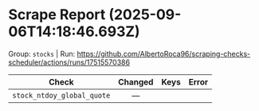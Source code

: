 # Scrape Report (2025-09-06T14:18:46.693Z)

Group: `stocks`  |  Run: https://github.com/AlbertoRoca96/scraping-checks-scheduler/actions/runs/17515570386

| Check | Changed | Keys | Error |
|---|:---:|:--|:--|
| `stock_ntdoy_global_quote` | — |  |  |
